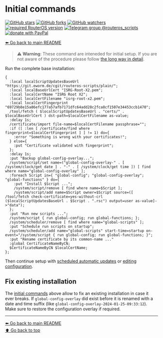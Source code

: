 Initial commands
================

[![GitHub stars](https://img.shields.io/github/stars/eworm-de/routeros-scripts?logo=GitHub&style=flat&color=red)](https://github.com/eworm-de/routeros-scripts/stargazers)
[![GitHub forks](https://img.shields.io/github/forks/eworm-de/routeros-scripts?logo=GitHub&style=flat&color=green)](https://github.com/eworm-de/routeros-scripts/network)
[![GitHub watchers](https://img.shields.io/github/watchers/eworm-de/routeros-scripts?logo=GitHub&style=flat&color=blue)](https://github.com/eworm-de/routeros-scripts/watchers)
[![required RouterOS version](https://img.shields.io/badge/RouterOS-7.15-yellow?style=flat)](https://mikrotik.com/download/changelogs/)
[![Telegram group @routeros_scripts](https://img.shields.io/badge/Telegram-%40routeros__scripts-%2326A5E4?logo=telegram&style=flat)](https://t.me/routeros_scripts)
[![donate with PayPal](https://img.shields.io/badge/Like_it%3F-Donate!-orange?logo=githubsponsors&logoColor=orange&style=flat)](https://www.paypal.com/cgi-bin/webscr?cmd=_s-xclick&hosted_button_id=A4ZXBD6YS2W8J)

[⬅️ Go back to main README](README.md)

> ⚠️ **Warning**: These command are inteneded for initial setup. If you are
> not aware of the procedure please follow
> [the long way in detail](README.md#the-long-way-in-detail).

Run the complete base installation:

    {
      :local localScriptUpdatesBaseUrl "https://git.eworm.de/cgit/routeros-scripts/plain/";
      :local localBaseUrlCert "ISRG-Root-X2.pem";
      :local localCertName "ISRG Root X2";
      :local localCertFilename "isrg-root-x2.pem";
      :local localCertFingerprint "69729b8e15a86efc177a57afb7171dfc64add28c2fca8cf1507e34453ccb1470";
      /tool/fetch ( $localScriptUpdatesBaseUrl . "certs/" . $localBaseUrlCert ) dst-path=$localCertFilename as-value;
      :delay 1s;
      /certificate/import file-name=$localCertFilename passphrase="";
      :if ([ :len [ /certificate/find where fingerprint=$localCertFingerprint ] ] != 1) do={
        :error "Something is wrong with your certificates!";
      } else={
        :put "Certificate validated with fingerprint";
      };
      :delay 1s;
      :put "Backup global-config-overlay...";
      /system/script/set name=("global-config-overlay-" . [ /system/clock/get date ] . "-" . [ /system/clock/get time ]) [ find where name="global-config-overlay" ];
      :foreach Script in={ "global-config"; "global-config-overlay"; "global-functions" } do={
        :put "Install $Script ...";
        /system/script/remove [ find where name=$Script ];
        /system/script/add name=$Script owner=$Script source=([ /tool/fetch check-certificate=yes-without-crl ($localScriptUpdatesBaseUrl . $Script . ".rsc") output=user as-value]->"data");
      };
      :put "Run new scripts ...";
      /system/script { run global-config; run global-functions; };
      /system/scheduler/remove [ find where name="global-scripts" ];
      :put "Schedule run scripts on startup";
      /system/scheduler/add name="global-scripts" start-time=startup on-event="/system/script { run global-config; run global-functions; }";
      :put "Rename certificate by its common-name ..."
      :global CertificateNameByCN;
      $CertificateNameByCN $localCertName;
    };

Then continue setup with
[scheduled automatic updates](README.md#scheduled-automatic-updates) or
[editing configuration](README.md#editing-configuration).

## Fix existing installation

The [initial commands](#initial-commands) above allow to fix an existing
installation in case it ever breaks. If `global-config-overlay` did exist
before it is renamed with a date and time suffix (like
`global-config-overlay-2024-01-25-09:33:12`). Make sure to restore the
configuration overlay if required.

---
[⬅️ Go back to main README](README.md)  
[⬆️ Go back to top](#top)
